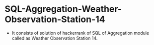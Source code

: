 # SQL-Aggregation-Weather-Observation-Station-14
- It consists of solution of hackerrank of SQL of Aggregation module called as Weather Observation Station 14.
